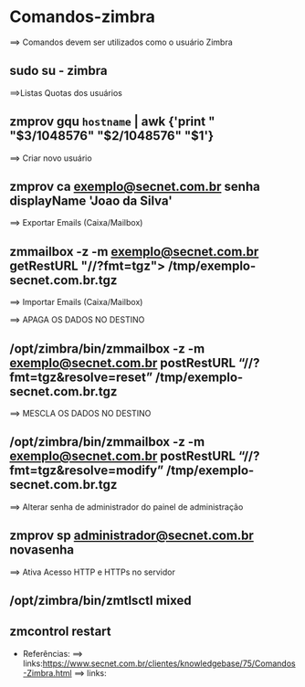 # Comandos-zimbra

==> Comandos devem ser utilizados como o usuário Zimbra

## sudo su - zimbra

==>Listas Quotas dos usuários
## zmprov gqu `hostname`  | awk {'print " "$3/1048576" "$2/1048576" "$1'}

==> Criar novo usuário
## zmprov ca exemplo@secnet.com.br senha displayName 'Joao da Silva'

==> Exportar Emails (Caixa/Mailbox)
## zmmailbox -z -m exemplo@secnet.com.br getRestURL "//?fmt=tgz"> /tmp/exemplo-secnet.com.br.tgz

==> Importar Emails (Caixa/Mailbox)

==> APAGA OS DADOS NO DESTINO
## /opt/zimbra/bin/zmmailbox -z -m exemplo@secnet.com.br postRestURL “//?fmt=tgz&resolve=reset” /tmp/exemplo-secnet.com.br.tgz

==> MESCLA OS DADOS NO DESTINO
## /opt/zimbra/bin/zmmailbox -z -m exemplo@secnet.com.br postRestURL “//?fmt=tgz&resolve=modify” /tmp/exemplo-secnet.com.br.tgz

==> Alterar senha de administrador do painel de administração
## zmprov sp administrador@secnet.com.br novasenha

==> Ativa Acesso HTTP e HTTPs no servidor
## /opt/zimbra/bin/zmtlsctl mixed
## zmcontrol restart

* Referências:
==> links:https://www.secnet.com.br/clientes/knowledgebase/75/Comandos-Zimbra.html
==> links:
